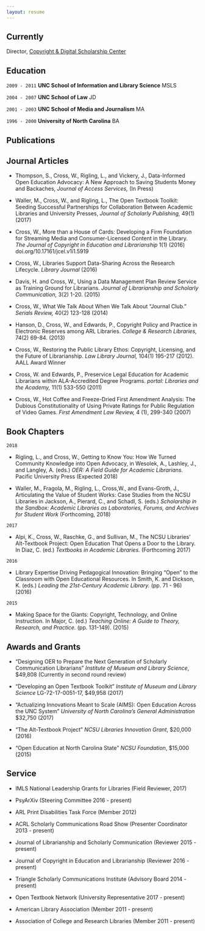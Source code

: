 ```yaml
---
layout: resume
---
```

## Currently

Director, [Copyright & Digital Scholarship Center](https://www.lib.ncsu.edu/department/copyright-digital-scholarship-center-cdsc)

## Education

`2009 - 2011`
__UNC School of Information and Library Science__
MSLS

`2004 - 2007`
__UNC School of Law__
JD 

`2001 - 2003`
__UNC School of Media and Journalism__
MA 

`1996 - 2000`
__University of North Carolina__
BA

## Publications

<!-- A list is also available [online](http://scholar.google.co.uk/citations?user=LTOTl0YAAAAJ) -->

## Journal Articles

- Thompson, S., Cross, W., Rigling, L., and Vickery, J., Data-Informed Open Education Advocacy: A New Approach to Saving Students Money and Backaches, _Journal of Access Services,_ (In Press)

- Waller, M., Cross, W., and Rigling, L., The Open Textbook Toolkit: Seeding Successful Partnerships for Collaboration Between Academic Libraries and University Presses, _Journal of Scholarly Publishing,_ 49(1) (2017)

* Cross, W., More than a House of Cards: Developing a Firm Foundation for Streaming Media and Consumer-Licensed Content in the Library. _The Journal of Copyright in Education and Librarianship_ 1(1) (2016) doi.org/10.17161/jcel.v1i1.5919

* Cross, W., Libraries Support Data-Sharing Across the Research Lifecycle. _Library Journal_ (2016)

* Davis, H. and Cross, W., Using a Data Management Plan Review Service as Training Ground for Librarians. _Journal of Librarianship and Scholarly Communication,_ 3(2) 1-20. (2015)

* Cross, W., What We Talk About When We Talk About “Journal Club.” _Serials Review,_ 40(2) 123-128 (2014)

* Hanson, D., Cross, W., and Edwards, P., Copyright Policy and Practice in Electronic Reserves among ARL Libraries. _College & Research Libraries,_ 74(2) 69-84. (2013)

* Cross, W., Restoring the Public Library Ethos: Copyright, Licensing, and the Future of Librarianship. _Law Library Journal,_ 104(1) 195-217 (2012). AALL Award Winner

* Cross, W. and Edwards, P., Preservice Legal Education for Academic Librarians within ALA-Accredited Degree Programs. _portal: Libraries and the Academy,_ 11(1) 533-550 (2011)

* Cross, W., Hot Coffee and Freeze-Dried First Amendment Analysis: The Dubious Constitutionality of Using Private Ratings for Public Regulation of Video Games. _First Amendment Law Review,_ 4 (1), 299-340 (2007)

## Book Chapters

`2018`
- Rigling, L., and Cross, W., Getting to Know You: How We Turned Community Knowledge into Open Advocacy, in Wesolek, A., Lashley, J., and Langley, A. (eds.) _OER: A Field Guide for Academic Librarians._ Pacific University Press (Expected 2018)

- Waller, M., Fragola, M., Rigling, L., Cross,W., and Evans-Groth, J., Articulating the Value of Student Works: Case Studies from the NCSU Libraries in Jackson, A., Pierard, C., and Schadl, S. (eds.) _Scholarship in the Sandbox: Academic Libraries as Laboratories, Forums, and Archives for Student Work_ (Forthcoming, 2018) 

`2017`
- Alpi, K., Cross, W., Raschke, G., and Sullivan, M., The NCSU Libraries’ Alt-Textbook Project: Open Education That Opens a Door to the Library. In Diaz, C. (ed.) _Textbooks in Academic Libraries._ (Forthcoming 2017)

`2016`
- Library Expertise Driving Pedagogical Innovation: Bringing “Open” to the Classroom with Open Educational Resources. In Smith, K. and Dickson, K. (eds.) _Leading the 21st-Century Academic Library._ (pp. 71 - 96) (2016)

`2015`
- Making Space for the Giants: Copyright, Technology, and Online Instruction. In Major, C. (ed.) _Teaching Online: A Guide to Theory, Research, and Practice._ (pp. 131-149). (2015)

## Awards and Grants

- “Designing OER to Prepare the Next Generation of Scholarly Communication Librarians” _Institute of Museum and Library Science_, $49,808 (Currently in second round review)

- “Developing an Open Textbook Toolkit” _Institute of Museum and Library Science_ LG-72-17-0051-17, $49,958 (2017)

- “Actualizing Innovations Meant to Scale (AIMS): Open Education Across the UNC System” _University of North Carolina’s General Administration_ $32,750 (2017)

- “The Alt-Textbook Project” _NCSU Libraries Innovation Grant_, $20,000 (2016)

- “Open Education at North Carolina State” _NCSU Foundation_, $15,000 (2015) 

## Service

- IMLS National Leadership Grants for Libraries (Field Reviewer, 2017)

- PsyArXiv (Steering Committee 2016 - present)

- ARL Print Disabilities Task Force (Member 2012)

- ACRL Scholarly Communications Road Show (Presenter Coordinator 2013 - present)

- Journal of Librarianship and Scholarly Communication (Reviewer 2015 - present)

- Journal of Copyright in Education and Librarianship (Reviewer 2016 - present)

- Triangle Scholarly Communications Institute (Advisory Board 2014 - present)

- Open Textbook Network (University Representative 2017 - present)

- American Library Association (Member 2011 - present)

- Association of College and Research Libraries (Member 2011 - present)


<!-- ### Footer

Last updated: June 2017 -->


